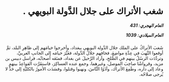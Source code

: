 <h1 dir="rtl">شغب الأتراك على جلال الدَّولة البويهي .</h1>

<h5 dir="rtl">العام الهجري:  431

العام الميلادي: 1039

</h5>

<p dir="rtl">شَغبَ الأتراكُ على الملك جلال الدَّولة البويهي ببغداد، وأخرجوا خيامَهم إلى ظاهِرِ البلد، ثمَّ أوقعوا النَّهبَ في عِدَّةِ مواضِعَ، فخافهم جلالُ الدَّولة، فغَيَّرَ خيامَه إلى الجانبِ الغربيِّ، وتردَّدَت الرسُلُ بينهم في الصُّلحِ، وأراد الرَّحيلَ عن بغداد، فمنَعَه أصحابُه، فراسل دبيس بن مزيد، وقرواشًا صاحِبَ الموصل، وغيرهما، وجمع عنده العساكِرَ، فاستقَرَّت القواعِدُ بينهم وعاد إلى داره، وطَمِعَ الأتراك، وآذَوُا النَّاسَ، ونهبوا وقتلوا، وفسَدَت الأمورُ بالكليَّةِ إلى حَدٍّ لا يُرجى صلاحُه.</p></br>
